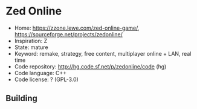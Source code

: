 # Zed Online

- Home: https://zzone.lewe.com/zed-online-game/, https://sourceforge.net/projects/zedonline/
- Inspiration: Z
- State: mature
- Keyword: remake, strategy, free content, multiplayer online + LAN, real time
- Code repository: http://hg.code.sf.net/p/zedonline/code (hg)
- Code language: C++
- Code license: ? (GPL-3.0)

## Building
